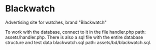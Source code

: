 # Blackwatch
Advertising site for watches, brand "Blackwatch"

To work with the database, connect to it in the file handler.php path: assets/handler.php.
There is also a sql file with the entire database structure and test data blackwatch.sql path: assets/bd/blackwatch.sql.
